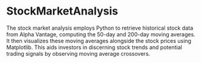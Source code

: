 # StockMarketAnalysis
The stock market analysis employs Python to retrieve historical stock data from Alpha Vantage, computing the 50-day and 200-day moving averages. It then visualizes these moving averages alongside the stock prices using Matplotlib. This aids investors in discerning stock trends and potential trading signals by observing moving average crossovers.
